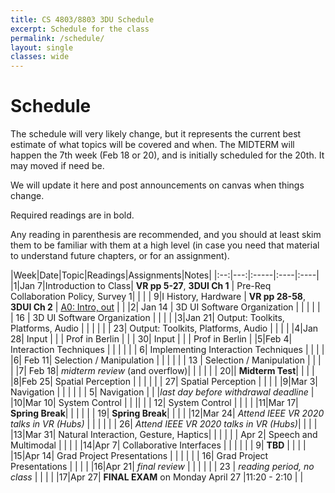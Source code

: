 ```yaml
---
title: CS 4803/8803 3DU Schedule
excerpt: Schedule for the class
permalink: /schedule/
layout: single
classes: wide
---
```


# Schedule

The schedule will very likely change, but it represents the current best estimate of what topics will be covered and when.  The MIDTERM will happen the 7th week (Feb 18 or 20), and is initially scheduled for the 20th.  It may moved if need be. 

We will update it here and post announcements on canvas when things change.

Required readings are in bold.

Any reading in parenthesis are recommended, and you should at least skim them to be familiar with them at a high level (in case you need that material to understand future chapters, or for an assignment).

|Week|Date|Topic|Readings|Assignments|Notes|
|:--:|---:|:-----|:----|:----|
|1|Jan 7|Introduction to Class| **VR pp 5-27**, **3DUI Ch 1**  | Pre-Req Collaboration Policy, Survey 1|  |
| | 9|I History, Hardware | **VR pp 28-58**, **3DUI Ch 2** | [A0: Intro, out](https://github.com/3dui-class/s20-a0)  | |
|2| Jan 14 | 3D UI Software Organization |  |  | |
| | 16 | 3D UI Software Organization |  |  | |
|3|Jan 21| Output: Toolkits, Platforms, Audio |  | | |
| | 23| Output: Toolkits, Platforms, Audio |  | | |
|4|Jan 28| Input  | |  | Prof in Berlin |
| | 30| Input  | |  | Prof in Berlin |
|5|Feb 4| Interaction Techniques | |  |   |
| | 6| Implementing Interaction Techniques | |  |   |
|6| Feb 11| Selection / Manipulation | | | |
| | 13 |  Selection / Manipulation | | | |
|7| Feb 18| _midterm review_ (and overflow)|  | | |
| |  20|| **Midterm Test**|  | | |
|8|Feb 25| Spatial Perception | | | |
| | 27| Spatial Perception | | | |
|9|Mar 3| Navigation | |  | |
| | 5| Navigation | | |_last day before withdrawal deadline_ |
|10|Mar 10| System Control | | ||
| | 12|  System Control | | | |
|11|Mar 17| **Spring Break**| | | |
| | 19| **Spring Break**| | | | 
|12|Mar 24| _Attend IEEE VR 2020 talks in VR (Hubs)_ |  |  | |
| | 26| _Attend IEEE VR 2020 talks in VR (Hubs)_|  | | |
|13|Mar 31| Natural Interaction, Gesture, Haptics| |  | |
| | Apr 2| Speech and Multimodal | | | |
|14|Apr 7| Collaborative Interfaces | | | |
| | 9| **TBD** | | | |
|15|Apr 14| Grad Project Presentations | | | |
| | 16| Grad Project Presentations | | | |
|16|Apr 21| _final review_ | | | |
| | 23 | _reading period, no class_ | | | |
|17|Apr 27| **FINAL EXAM** on Monday April 27 |11:20 - 2:10 | |


